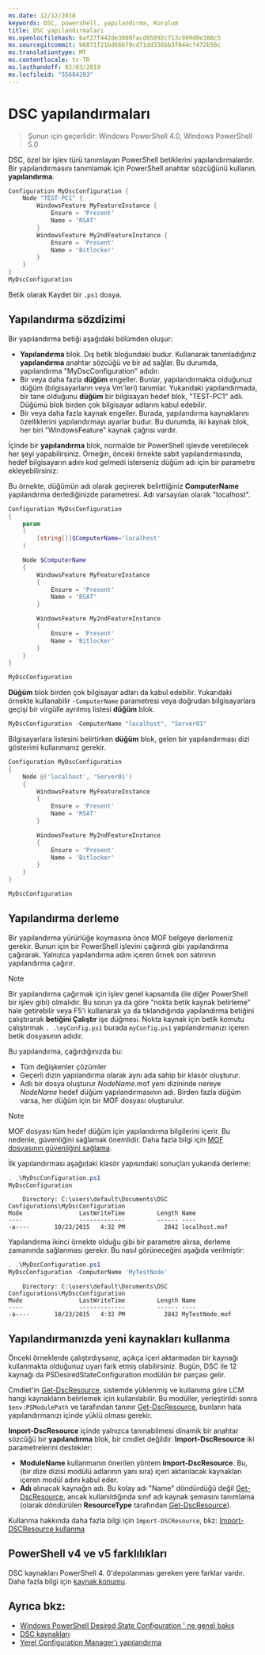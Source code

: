 ```yaml
---
ms.date: 12/12/2018
keywords: DSC, powershell, yapılandırma, Kurulum
title: DSC yapılandırmaları
ms.openlocfilehash: 6af27f442de3080facd65892c713c989d0e388c5
ms.sourcegitcommit: b6871f21bd666f9cd71dd336bb3f844cf472b56c
ms.translationtype: MT
ms.contentlocale: tr-TR
ms.lasthandoff: 02/03/2019
ms.locfileid: "55684293"
---
```

# <a name="dsc-configurations"></a>DSC yapılandırmaları

> Şunun için geçerlidir: Windows PowerShell 4.0, Windows PowerShell 5.0

DSC, özel bir işlev türü tanımlayan PowerShell betiklerini yapılandırmalardır.
Bir yapılandırmasını tanımlamak için PowerShell anahtar sözcüğünü kullanın. **yapılandırma**.

```powershell
Configuration MyDscConfiguration {
    Node "TEST-PC1" {
        WindowsFeature MyFeatureInstance {
            Ensure = 'Present'
            Name = 'RSAT'
        }
        WindowsFeature My2ndFeatureInstance {
            Ensure = 'Present'
            Name = 'Bitlocker'
        }
    }
}
MyDscConfiguration
```

Betik olarak Kaydet bir `.ps1` dosya.

## <a name="configuration-syntax"></a>Yapılandırma sözdizimi

Bir yapılandırma betiği aşağıdaki bölümden oluşur:

- **Yapılandırma** blok. Dış betik bloğundaki budur. Kullanarak tanımladığınız **yapılandırma** anahtar sözcüğü ve bir ad sağlar. Bu durumda, yapılandırma "MyDscConfiguration" adıdır.
- Bir veya daha fazla **düğüm** engeller. Bunlar, yapılandırmakta olduğunuz düğüm (bilgisayarların veya Vm'leri) tanımlar. Yukarıdaki yapılandırmada, bir tane olduğunu **düğüm** bir bilgisayarı hedef blok, "TEST-PC1" adlı. Düğümü blok birden çok bilgisayar adlarını kabul edebilir.
- Bir veya daha fazla kaynak engeller. Burada, yapılandırma kaynaklarını özelliklerini yapılandırmayı ayarlar budur. Bu durumda, iki kaynak blok, her biri "WindowsFeature" kaynak çağrısı vardır.

İçinde bir **yapılandırma** blok, normalde bir PowerShell işlevde verebilecek her şeyi yapabilirsiniz. Örneğin, önceki örnekte sabit yapılandırmasında, hedef bilgisayarın adını kod gelmedi isterseniz düğüm adı için bir parametre ekleyebilirsiniz:

Bu örnekte, düğümün adı olarak geçirerek belirttiğiniz **ComputerName** yapılandırma derlediğinizde parametresi. Adı varsayılan olarak "localhost".

```powershell
Configuration MyDscConfiguration
{
    param
    (
        [string[]]$ComputerName='localhost'
    )

    Node $ComputerName
    {
        WindowsFeature MyFeatureInstance
        {
            Ensure = 'Present'
            Name = 'RSAT'
        }

        WindowsFeature My2ndFeatureInstance
        {
            Ensure = 'Present'
            Name = 'Bitlocker'
        }
    }
}

MyDscConfiguration
```

**Düğüm** blok birden çok bilgisayar adları da kabul edebilir. Yukarıdaki örnekte kullanabilir `-ComputerName` parametresi veya doğrudan bilgisayarlara geçişi bir virgülle ayrılmış listesi **düğüm** blok.

```powershell
MyDscConfiguration -ComputerName "localhost", "Server01"
```

Bilgisayarlara listesini belirtirken **düğüm** blok, gelen bir yapılandırması dizi gösterimi kullanmanız gerekir.

```powershell
Configuration MyDscConfiguration
{
    Node @('localhost', 'Server01')
    {
        WindowsFeature MyFeatureInstance
        {
            Ensure = 'Present'
            Name = 'RSAT'
        }

        WindowsFeature My2ndFeatureInstance
        {
            Ensure = 'Present'
            Name = 'Bitlocker'
        }
    }
}

MyDscConfiguration
```

## <a name="compiling-the-configuration"></a>Yapılandırma derleme

Bir yapılandırma yürürlüğe koymasına önce MOF belgeye derlemeniz gerekir.
Bunun için bir PowerShell işlevini çağırırdı gibi yapılandırma çağırarak.
Yalnızca yapılandırma adını içeren örnek son satırının yapılandırma çağırır.

> [!NOTE]
> Bir yapılandırma çağırmak için işlev genel kapsamda (ile diğer PowerShell bir işlev gibi) olmalıdır.
> Bu sorun ya da göre "nokta betik kaynak belirleme" hale getirebilir veya F5'i kullanarak ya da tıklandığında yapılandırma betiğini çalıştırarak **betiğini Çalıştır** işe düğmesi.
> Nokta kaynak için betik komutu çalıştırmak `. .\myConfig.ps1` burada `myConfig.ps1` yapılandırmanızı içeren betik dosyasının adıdır.

Bu yapılandırma, çağırdığınızda bu:

- Tüm değişkenler çözümler
- Geçerli dizin yapılandırma olarak aynı ada sahip bir klasör oluşturur.
- Adlı bir dosya oluşturur _NodeName_.mof yeni dizininde nereye _NodeName_ hedef düğüm yapılandırmasının adı.
  Birden fazla düğüm varsa, her düğüm için bir MOF dosyası oluşturulur.

> [!NOTE]
> MOF dosyası tüm hedef düğüm için yapılandırma bilgilerini içerir. Bu nedenle, güvenliğini sağlamak önemlidir.
> Daha fazla bilgi için [MOF dosyasının güvenliğini sağlama](../pull-server/secureMOF.md).

İlk yapılandırması aşağıdaki klasör yapısındaki sonuçları yukarıda derleme:

```powershell
. .\MyDscConfiguration.ps1
MyDscConfiguration
```

```
    Directory: C:\users\default\Documents\DSC Configurations\MyDscConfiguration
Mode                LastWriteTime         Length Name
----                -------------         ------ ----
-a----       10/23/2015   4:32 PM           2842 localhost.mof
```

Yapılandırma ikinci örnekte olduğu gibi bir parametre alırsa, derleme zamanında sağlanması gerekir. Bu nasıl görüneceğini aşağıda verilmiştir:

```powershell
. .\MyDscConfiguration.ps1
MyDscConfiguration -ComputerName 'MyTestNode'
```

```
    Directory: C:\users\default\Documents\DSC Configurations\MyDscConfiguration
Mode                LastWriteTime         Length Name
----                -------------         ------ ----
-a----       10/23/2015   4:32 PM           2842 MyTestNode.mof
```

## <a name="using-new-resources-in-your-configuration"></a>Yapılandırmanızda yeni kaynakları kullanma

Önceki örneklerde çalıştırdıysanız, açıkça içeri aktarmadan bir kaynağı kullanmakta olduğunuz uyarı fark etmiş olabilirsiniz.
Bugün, DSC ile 12 kaynağı da PSDesiredStateConfiguration modülün bir parçası gelir.

Cmdlet'in [Get-DscResource](/powershell/module/PSDesiredStateConfiguration/Get-DscResource), sistemde yüklenmiş ve kullanıma göre LCM hangi kaynakların belirlemek için kullanılabilir.
Bu modüller, yerleştirildi sonra `$env:PSModulePath` ve tarafından tanınır [Get-DscResource](/powershell/module/PSDesiredStateConfiguration/Get-DscResource), bunların hala yapılandırmanızı içinde yüklü olması gerekir.

**Import-DscResource** içinde yalnızca tanınabilmesi dinamik bir anahtar sözcüğü bir **yapılandırma** blok, bir cmdlet değildir.
**Import-DscResource** iki parametrelerini destekler:

- **ModuleName** kullanmanın önerilen yöntem **Import-DscResource**. Bu, (bir dize dizisi modülü adlarının yanı sıra) içeri aktarılacak kaynakları içeren modül adını kabul eder.
- **Adı** alınacak kaynağın adı. Bu kolay adı "Name" döndürdüğü değil [Get-DscResource](/powershell/module/PSDesiredStateConfiguration/Get-DscResource), ancak kullanıldığında sınıf adı kaynak şemasını tanımlama (olarak döndürülen **ResourceType** tarafından [Get-DscResource](/powershell/module/PSDesiredStateConfiguration/Get-DscResource)).

Kullanma hakkında daha fazla bilgi için `Import-DSCResource`, bkz: [Import-DSCResource kullanma](import-dscresource.md)

## <a name="powershell-v4-and-v5-differences"></a>PowerShell v4 ve v5 farklılıkları

DSC kaynakları PowerShell 4. 0'depolanması gereken yere farklar vardır. Daha fazla bilgi için [kaynak konumu](import-dscresource.md#resource-location).

## <a name="see-also"></a>Ayrıca bkz:

- [Windows PowerShell Desired State Configuration ' ne genel bakış](../overview/overview.md)
- [DSC kaynakları](../resources/resources.md)
- [Yerel Configuration Manager'ı yapılandırma](../managing-nodes/metaConfig.md)

